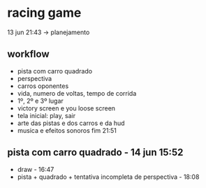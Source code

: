 # racing game

13 jun 21:43 -> planejamento

## workflow
- pista com carro quadrado
- perspectiva
- carros oponentes
- vida, numero de voltas, tempo de corrida
- 1º, 2º e 3º lugar
- victory screen e you loose screen
- tela inicial: play, sair
- arte das pistas e dos carros e da hud
- musica e efeitos sonoros
fim 21:51

## pista com carro quadrado - 14 jun 15:52
- draw - 16:47
- pista + quadrado + tentativa incompleta de perspectiva - 18:08